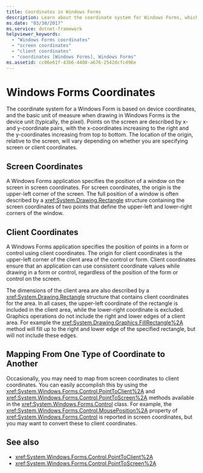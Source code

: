 ```yaml
---
title: Coordinates in Windows Forms
description: Learn about the coordinate system for Windows Forms, which is based on device coordinates and drawing in pixel units.
ms.date: "03/30/2017"
ms.service: dotnet-framework
helpviewer_keywords: 
  - "Windows Forms coordinates"
  - "screen coordinates"
  - "client coordinates"
  - "coordinates [Windows Forms], Windows Forms"
ms.assetid: cc06e61f-43b6-4408-a676-2542dcfcd96e
---
```

# Windows Forms Coordinates

The coordinate system for a Windows Form is based on device coordinates, and the basic unit of measure when drawing in Windows Forms is the device unit (typically, the pixel). Points on the screen are described by x- and y-coordinate pairs, with the x-coordinates increasing to the right and the y-coordinates increasing from top to bottom. The location of the origin, relative to the screen, will vary depending on whether you are specifying screen or client coordinates.  
  
## Screen Coordinates  

 A Windows Forms application specifies the position of a window on the screen in screen coordinates. For screen coordinates, the origin is the upper-left corner of the screen. The full position of a window is often described by a <xref:System.Drawing.Rectangle> structure containing the screen coordinates of two points that define the upper-left and lower-right corners of the window.  
  
## Client Coordinates  

 A Windows Forms application specifies the position of points in a form or control using client coordinates. The origin for client coordinates is the upper-left corner of the client area of the control or form. Client coordinates ensure that an application can use consistent coordinate values while drawing in a form or control, regardless of the position of the form or control on the screen.  
  
 The dimensions of the client area are also described by a <xref:System.Drawing.Rectangle> structure that contains client coordinates for the area. In all cases, the upper-left coordinate of the rectangle is included in the client area, while the lower-right coordinate is excluded. Graphics operations do not include the right and lower edges of a client area. For example the <xref:System.Drawing.Graphics.FillRectangle%2A> method will fill up to the right and lower edge of the specified rectangle, but will not include these edges.  
  
## Mapping From One Type of Coordinate to Another  

 Occasionally, you may need to map from screen coordinates to client coordinates. You can easily accomplish this by using the <xref:System.Windows.Forms.Control.PointToClient%2A> and <xref:System.Windows.Forms.Control.PointToScreen%2A> methods available in the <xref:System.Windows.Forms.Control> class. For example, the <xref:System.Windows.Forms.Control.MousePosition%2A> property of <xref:System.Windows.Forms.Control> is reported in screen coordinates, but you may want to convert these to client coordinates.  
  
## See also

- <xref:System.Windows.Forms.Control.PointToClient%2A>
- <xref:System.Windows.Forms.Control.PointToScreen%2A>
